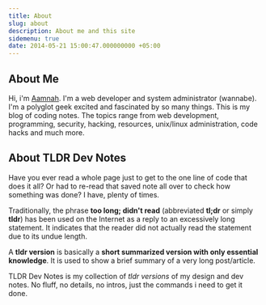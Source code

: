 ```yaml
---
title: About
slug: about
description: About me and this site
sidemenu: true
date: 2014-05-21 15:00:47.000000000 +05:00
---
```


## About Me

Hi, i'm [Aamnah](http://aamnah.com). I'm a web developer and system administrator (wannabe). I'm a polyglot geek excited and fascinated by so many things. This is my blog of coding notes. The topics range from web development, programming, security, hacking, resources, unix/linux administration, code hacks and much more.

## About TLDR Dev Notes

Have you ever read a whole page just to get to the one line of code that does it all? Or had to re-read that saved note all over to check how something was done? I have, plenty of times.

Traditionally, the phrase **too long; didn't read** (abbreviated **tl;dr** or simply **tldr**) has been used on the Internet as a reply to an excessively long statement. It indicates that the reader did not actually read the statement due to its undue length.

A **tldr version** is basically a **short summarized version with only essential knowledge**. It is used to show a brief summary of a very long post/article.

TLDR Dev Notes is my collection of _tldr versions_ of my design and dev notes. No fluff, no details, no intros, just the commands i need to get it done.
